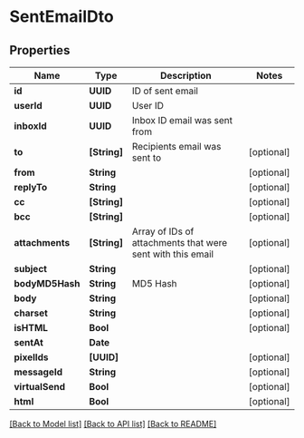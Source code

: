 # SentEmailDto

## Properties
Name | Type | Description | Notes
------------ | ------------- | ------------- | -------------
**id** | **UUID** | ID of sent email | 
**userId** | **UUID** | User ID | 
**inboxId** | **UUID** | Inbox ID email was sent from | 
**to** | **[String]** | Recipients email was sent to | [optional] 
**from** | **String** |  | [optional] 
**replyTo** | **String** |  | [optional] 
**cc** | **[String]** |  | [optional] 
**bcc** | **[String]** |  | [optional] 
**attachments** | **[String]** | Array of IDs of attachments that were sent with this email | [optional] 
**subject** | **String** |  | [optional] 
**bodyMD5Hash** | **String** | MD5 Hash | [optional] 
**body** | **String** |  | [optional] 
**charset** | **String** |  | [optional] 
**isHTML** | **Bool** |  | [optional] 
**sentAt** | **Date** |  | 
**pixelIds** | **[UUID]** |  | [optional] 
**messageId** | **String** |  | [optional] 
**virtualSend** | **Bool** |  | [optional] 
**html** | **Bool** |  | [optional] 

[[Back to Model list]](../README#documentation-for-models) [[Back to API list]](../README#documentation-for-api-endpoints) [[Back to README]](../README)


